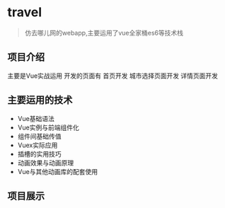 # travel

>仿去哪儿网的webapp,主要运用了vue全家桶es6等技术栈

## 项目介绍
主要是Vue实战运用
开发的页面有
首页开发
城市选择页面开发
详情页面开发
## 主要运用的技术
* Vue基础语法
* Vue实例与前端组件化
* 组件间基础传值
* Vuex实际应用
* 插槽的实用技巧
* 动画效果与动画原理
* Vue与其他动画库的配套使用
## 项目展示


